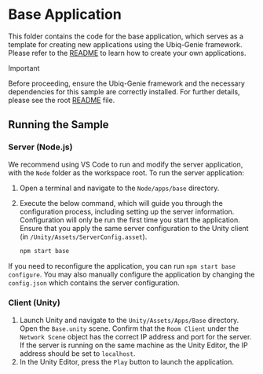# Base Application

This folder contains the code for the base application, which serves as a template for creating new applications using the Ubiq-Genie framework. Please refer to the [README](../README.md) to learn how to create your own applications.

> [!IMPORTANT]
> Before proceeding, ensure the Ubiq-Genie framework and the necessary dependencies for this sample are correctly installed. For further details, please see the root [README](../../../README.md) file.

## Running the Sample

### Server (Node.js)

We recommend using VS Code to run and modify the server application, with the `Node` folder as the workspace root. To run the server application:

1. Open a terminal and navigate to the `Node/apps/base` directory.
2. Execute the below command, which will guide you through the configuration process, including setting up the server information. Configuration will only be run the first time you start the application. Ensure that you apply the same server configuration to the Unity client (in `/Unity/Assets/ServerConfig.asset`).

    ```bash
    npm start base
    ```
If you need to reconfigure the application, you can run `npm start base configure`. You may also manually configure the application by changing the `config.json` which contains the server configuration.


### Client (Unity)

1. Launch Unity and navigate to the `Unity/Assets/Apps/Base` directory. Open the `Base.unity` scene. Confirm that the `Room Client` under the `Network Scene` object has the correct IP address and port for the server. If the server is running on the same machine as the Unity Editor, the IP address should be set to `localhost`.
2. In the Unity Editor, press the `Play` button to launch the application.